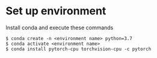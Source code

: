 
# Set up environment
Install conda and execute these commands
```
$ conda create -n <environment name> python=3.7
$ conda activate <environment name>
$ conda install pytorch-cpu torchvision-cpu -c pytorch
```
